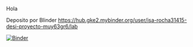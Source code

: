 
Hola 

Deposito por Blinder
https://hub.gke2.mybinder.org/user/isa-rocha31415-desi-proyecto-muy63gr6/lab


[![Binder](https://mybinder.org/badge_logo.svg)](https://mybinder.org/v2/gh/Isa-Rocha31415/DESI-Proyecto.git/HEAD)
